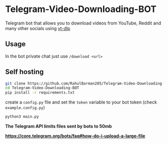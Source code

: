 # Telegram-Video-Downloading-BOT
Telegram bot that allows you to download videos from YouTube, Reddit and many other socials using [yt-dlp](https://github.com/yt-dlp/yt-dlp) 

## Usage
In the bot private chat just use `/download <url>`

## Self hosting
```bash
git clone https://github.com/RahulBarman205/Telegram-Video-Downloading-BOT.git
cd Telegram-Video-Downloading-BOT
pip install -r requirements.txt
```
create a `config.py` file and set the `token` variable to your bot token (check `example.config.py`)
```py
python3 main.py
```

**The Telegram API limits files sent by bots to 50mb**

**https://core.telegram.org/bots/faq#how-do-i-upload-a-large-file**
